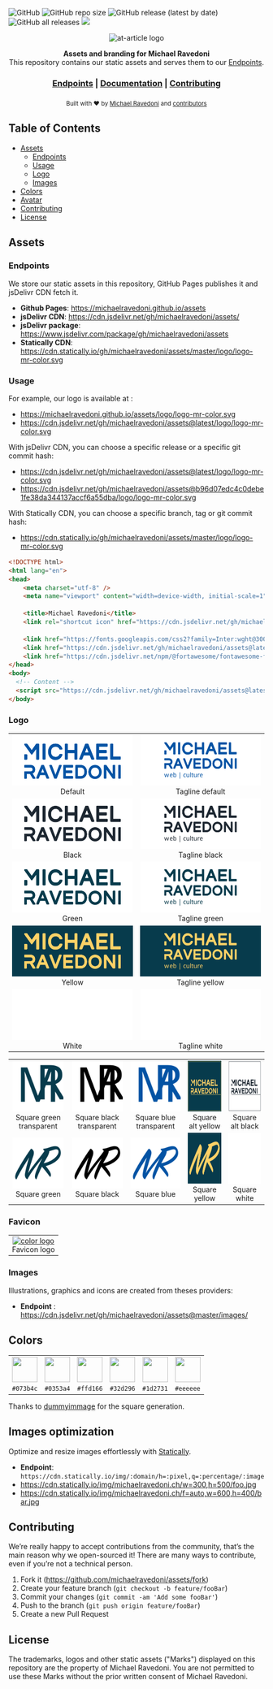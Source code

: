 ![GitHub](https://img.shields.io/github/license/michaelravedoni/assets?style=flat-square)
![GitHub repo size](https://img.shields.io/github/repo-size/michaelravedoni/assets?style=flat-square)
![GitHub release (latest by date)](https://img.shields.io/github/v/release/michaelravedoni/assets)
![GitHub all releases](https://img.shields.io/github/downloads/michaelravedoni/assets/total)
[![](https://data.jsdelivr.com/v1/package/gh/michaelravedoni/assets/badge)](https://www.jsdelivr.com/package/gh/michaelravedoni/assets)


<p align="center">
    <img alt="at-article logo" title="at-article logo" src="https://img.icons8.com/color/344/branding-iron.png" width="200">
</p>
<div align="center">
  <strong>Assets and branding for Michael Ravedoni</strong>
</div>
<div align="center">
  This repository contains our static assets and serves them to our <a href="#endpoints">Endpoints</a>.
</div>

<div align="center">
  <h3>
    <a href="#endpoints">Endpoints</a>
    <span> | </span>
    <a href="https://michaelravedoni.github.io/assets/">Documentation</a>
    <span> | </span>
    <a href="#contributing">
      Contributing
    </a>
  </h3>
</div>

<div align="center">
  <sub>Built with ❤︎ by
  <a href="https://michaelravedoni.ch">Michael Ravedoni</a> and
  <a href="https://github.com/michaelravedoni/assets/contributors">
    contributors
  </a>
  </sub>
</div>


## Table of Contents

- [Assets](#assets)
  - [Endpoints](#endpoints)
  - [Usage](#usage)
  - [Logo](#logo)
  - [Images](#images)
- [Colors](#colors)
- [Avatar](#avatar)
- [Contributing](#contributing)
- [License](#license)

## Assets
### Endpoints

We store our static assets in this repository, GitHub Pages publishes it and jsDelivr CDN fetch it.

* **Github Pages**: https://michaelravedoni.github.io/assets
* **jsDelivr CDN**: https://cdn.jsdelivr.net/gh/michaelravedoni/assets/
* **jsDelivr package**: https://www.jsdelivr.com/package/gh/michaelravedoni/assets
* **Statically CDN**: https://cdn.statically.io/gh/michaelravedoni/assets/master/logo/logo-mr-color.svg

### Usage

For example, our logo is available at :

* https://michaelravedoni.github.io/assets/logo/logo-mr-color.svg
* https://cdn.jsdelivr.net/gh/michaelravedoni/assets@latest/logo/logo-mr-color.svg

With jsDelivr CDN, you can choose a specific release or a specific git commit hash:

* https://cdn.jsdelivr.net/gh/michaelravedoni/assets@latest/logo/logo-mr-color.svg
* https://cdn.jsdelivr.net/gh/michaelravedoni/assets@b96d07edc4c0debe1fe38da344137accf6a55dba/logo/logo-mr-color.svg

With Statically CDN, you can choose a specific branch, tag or git commit hash:
* https://cdn.statically.io/gh/michaelravedoni/assets/master/logo/logo-mr-color.svg

```` html
<!DOCTYPE html>
<html lang="en">
<head>
    <meta charset="utf-8" />
    <meta name="viewport" content="width=device-width, initial-scale=1">

    <title>Michael Ravedoni</title>
    <link rel="shortcut icon" href="https://cdn.jsdelivr.net/gh/michaelravedoni/assets@latest/favicon/favicon.ico" type="image/x-icon">

    <link href="https://fonts.googleapis.com/css2?family=Inter:wght@300;400;700&family=Montserrat:wght@500;700&display=swap" rel="stylesheet" >
    <link href="https://cdn.jsdelivr.net/gh/michaelravedoni/assets@latest/css/theme.min.css" rel="stylesheet">
    <link href="https://cdn.jsdelivr.net/npm/@fortawesome/fontawesome-free@5.15.1/css/all.min.css" rel="stylesheet">
</head>
<body>
  <!-- Content -->
  <script src="https://cdn.jsdelivr.net/gh/michaelravedoni/assets@latest/js/theme.min.js"></script>
</body>
````

### Logo

<table>
  <tr>
    <td style="text-align: center;">
      <a href="https://cdn.jsdelivr.net/gh/michaelravedoni/assets@latest/logo/logo-mr.svg">
        <img alt="logo" src="./logo/logo-mr.svg" height="100">
      </a>
      <div>Default</div>
    </td>
    <td style="text-align: center;">
      <a href="https://cdn.jsdelivr.net/gh/michaelravedoni/assets@latest/logo/logo-mr-tagline.svg">
        <img alt="tagline logo" src="./logo/logo-mr-tagline.svg" height="100">
      </a>
      <div>Tagline default</div>
    </td>
  </tr>
  <tr>
    <td style="text-align: center;">
      <a href="https://cdn.jsdelivr.net/gh/michaelravedoni/assets@latest/logo/logo-mr-black.svg">
        <img alt="black logo" src="./logo/logo-mr-black.svg" height="100">
      </a>
      <div>Black</div>
    </td>
    <td style="text-align: center;">
      <a href="https://cdn.jsdelivr.net/gh/michaelravedoni/assets@latest/logo/logo-mr-tagline-black.svg">
        <img alt="black tagline logo" src="./logo/logo-mr-tagline-black.svg" height="100">
      </a>
      <div>Tagline black</div>
    </td>
  </tr>
  <tr>
    <td style="text-align: center;">
      <a href="https://cdn.jsdelivr.net/gh/michaelravedoni/assets@latest/logo/logo-mr-green.svg">
        <img alt="green logo" src="./logo/logo-mr-green.svg" height="100">
      </a>
      <div>Green</div>
    </td>
    <td style="text-align: center;">
      <a href="https://cdn.jsdelivr.net/gh/michaelravedoni/assets@latest/logo/logo-mr-tagline-green.svg">
        <img alt="green tagline logo" src="./logo/logo-mr-tagline-green.svg" height="100">
      </a>
      <div>Tagline green</div>
    </td>
  </tr>
  <tr>
    <td style="text-align: center;">
      <a href="https://cdn.jsdelivr.net/gh/michaelravedoni/assets@latest/logo/logo-mr-yellow.svg">
        <img alt="yellow logo" src="./logo/logo-mr-yellow.svg" height="100">
      </a>
      <div>Yellow</div>
    </td>
    <td style="text-align: center;">
      <a href="https://cdn.jsdelivr.net/gh/michaelravedoni/assets@latest/logo/logo-mr-tagline-yellow.svg">
        <img alt="yellow tagline logo" src="./logo/logo-mr-tagline-yellow.svg" height="100">
      </a>
      <div>Tagline yellow</div>
    </td>
  </tr>
  <tr>
    <td style="text-align: center;">
      <a href="https://cdn.jsdelivr.net/gh/michaelravedoni/assets@latest/logo/logo-mr-white.svg">
        <img alt="white logo" src="./logo/logo-mr-white.svg" height="100">
      </a>
      <div>White</div>
    </td>
    <td style="text-align: center;">
      <a href="https://cdn.jsdelivr.net/gh/michaelravedoni/assets@latest/logo/logo-mr-tagline-white.svg">
        <img alt="white tagline logo" src="./logo/logo-mr-tagline-white.svg" height="100" style="background-color:#1d2731;">
      </a>
      <div>Tagline white</div>
    </td>
  </tr>
  </table>
  <table>
  <tr>
    <td style="text-align: center;">
      <a href="https://cdn.jsdelivr.net/gh/michaelravedoni/assets@latest/logo/logo-mr-square-green-transparent.svg">
        <img alt="square green transparent logo" src="./logo/logo-mr-square-green-transparent.svg" height="100">
      </a>
      <div>Square green transparent</div>
    </td>
    <td style="text-align: center;">
      <a href="https://cdn.jsdelivr.net/gh/michaelravedoni/assets@latest/logo/logo-mr-square-black-transparent.svg">
        <img alt="square black transparent logo" src="./logo/logo-mr-square-black-transparent.svg" height="100">
      </a>
      <div>Square black transparent</div>
    </td>
    <td style="text-align: center;">
      <a href="https://cdn.jsdelivr.net/gh/michaelravedoni/assets@latest/logo/logo-mr-square-blue-transparent.svg">
        <img alt="square blue transparent logo" src="./logo/logo-mr-square-blue-transparent.svg" height="100">
      </a>
      <div>Square blue transparent</div>
    </td>
    <td style="text-align: center;">
      <a href="https://cdn.jsdelivr.net/gh/michaelravedoni/assets@latest/logo/logo-mr-square-alt-yellow.png">
        <img alt="square alt yellow logo" src="./logo/logo-mr-square-alt-yellow.png" height="100">
      </a>
      <div>Square alt yellow</div>
    </td>
    <td style="text-align: center;">
      <a href="https://cdn.jsdelivr.net/gh/michaelravedoni/assets@latest/logo/logo-mr-square-alt-black.png">
        <img alt="square alt black logo" src="./logo/logo-mr-square-alt-black.png" height="100">
      </a>
      <div>Square alt black</div>
    </td>
  </tr>
  <tr>
    <td style="text-align: center;">
      <a href="https://cdn.jsdelivr.net/gh/michaelravedoni/assets@latest/logo/logo-mr-square-green.png">
        <img alt="square green logo" src="./logo/logo-mr-square-green.png" height="100">
      </a>
      <div>Square green</div>
    </td>
    <td style="text-align: center;">
      <a href="https://cdn.jsdelivr.net/gh/michaelravedoni/assets@latest/logo/logo-mr-square-black.png">
        <img alt="square black logo" src="./logo/logo-mr-square-black.png" height="100">
      </a>
      <div>Square black</div>
    </td>
    <td style="text-align: center;">
      <a href="https://cdn.jsdelivr.net/gh/michaelravedoni/assets@latest/logo/logo-mr-square-blue.png">
        <img alt="square blue logo" src="./logo/logo-mr-square-blue.png" height="100">
      </a>
      <div>Square blue</div>
    </td>
    <td style="text-align: center;">
      <a href="https://cdn.jsdelivr.net/gh/michaelravedoni/assets@latest/logo/logo-mr-square-yellow.png">
        <img alt="square yellow logo" src="./logo/logo-mr-square-yellow.png" height="100">
      </a>
      <div>Square yellow</div>
    </td>
    <td style="text-align: center;">
      <a href="https://cdn.jsdelivr.net/gh/michaelravedoni/assets@latest/logo/logo-mr-square-white.svg">
        <img alt="square white logo" src="./logo/logo-mr-square-white.svg" height="100" style="background-color:#1d2731;">
      </a>
      <div>Square white</div>
    </td>
  </tr>
</table>

### Favicon

<table>
  <tr>
    <td style="text-align: center;">
      <a href="https://cdn.jsdelivr.net/gh/michaelravedoni/assets@latest/favicon/favicon.ico">
        <img alt="color logo" src="./favicon/favicon.ico" height="32">
      </a>
      <div>Favicon logo</div>
    </td>
  </tr>
</table>

### Images
Illustrations, graphics and icons are created from theses providers:

* **Endpoint** : https://cdn.jsdelivr.net/gh/michaelravedoni/assets@master/images/

## Colors

<table>
  <tr>
    <td style="text-align: center">
      <img alt="" height="50" width="50" src="https://dummyimage.com/50x50/073b4c/ffffff.png&text=+">
      <div><code>#073b4c</code></div>
    </td>
    <td style="text-align: center">
      <img alt="" height="50" width="50" src="https://dummyimage.com/50x50/0353a4/ffffff.png&text=+">
      <div><code>#0353a4</code></div>
    </td>
    <td style="text-align: center">
      <img alt="" height="50" width="50" src="https://dummyimage.com/50x50/ffd166/ffffff.png&text=+">
      <div><code>#ffd166</code></div>
    </td>
    <td style="text-align: center">
      <img alt="" height="50" width="50" src="https://dummyimage.com/50x50/32d296/ffffff.png&text=+">
      <div><code>#32d296</code></div>
  </td>
    <td style="text-align: center">
      <img alt="" height="50" width="50" src="https://dummyimage.com/50x50/1d2731/ffffff.png&text=+">
      <div><code>#1d2731</code></div>
  </td>
    <td style="text-align: center">
      <img alt="" height="50" width="50" src="https://dummyimage.com/50x50/eeeeee/ffffff.png&text=+">
      <div><code>#eeeeee</code></div>
  </td>
  </tr>
</table>

Thanks to [dummyimmage](https://github.com/kingkool68/dummyimage) for the square generation.

## Images optimization

Optimize and resize images effortlessly with [Statically](https://statically.io/docs/using-images/).
* **Endpoint**: `https://cdn.statically.io/img/:domain/h=:pixel,q=:percentage/:image`
* https://cdn.statically.io/img/michaelravedoni.ch/w=300,h=500/foo.jpg
* https://cdn.statically.io/img/michaelravedoni.ch/f=auto,w=600,h=400/bar.jpg

## Contributing

We’re really happy to accept contributions from the community, that’s the main reason why we open-sourced it! There are many ways to contribute, even if you’re not a technical person.

1. Fork it (<https://github.com/michaelravedoni/assets/fork>)
2. Create your feature branch (`git checkout -b feature/fooBar`)
3. Commit your changes (`git commit -am 'Add some fooBar'`)
4. Push to the branch (`git push origin feature/fooBar`)
5. Create a new Pull Request

## License

The trademarks, logos and other static assets ("Marks") displayed on this repository are the property of Michael Ravedoni. You are not permitted to use these Marks without the prior written consent of Michael Ravedoni.

